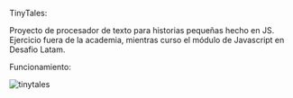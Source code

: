 TinyTales:

Proyecto de procesador de texto para historias pequeñas hecho en JS.
Ejercicio fuera de la academia, mientras curso el módulo de Javascript en Desafio Latam.

Funcionamiento:


![tinytales](https://github.com/BalwantSight/TinyTales/assets/103304256/082cebbe-c528-4666-869e-20feafcf3d10)
